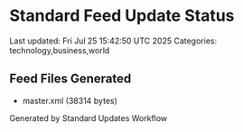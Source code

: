 # Standard Feed Update Status
Last updated: Fri Jul 25 15:42:50 UTC 2025
Categories: technology,business,world

## Feed Files Generated
- master.xml (38314 bytes)

Generated by Standard Updates Workflow
